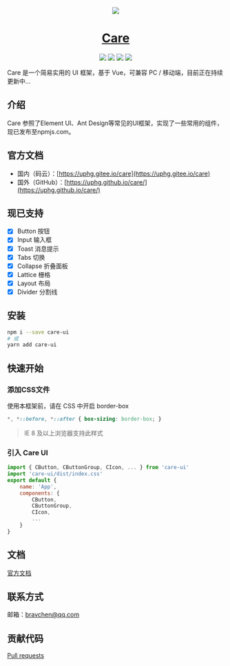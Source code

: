 <div align="center">
<img src="https://uphg.github.io/care/hero.png">
</div>

<h1 align="center"><a href="https://uphg.github.io/care/" target="_blank">Care</a></h1>

<div align="center">
<img src="https://travis-ci.org/ChenNing02/care.svg?branch=master">
<img src="https://img.shields.io/npm/v/care-ui.svg">
<img src="https://img.shields.io/badge/language-JavaScript-blue.svg">
<img src="https://img.shields.io/badge/License-MIT-yellow.svg">
</div>

Care 是一个简易实用的 UI 框架，基于 Vue，可兼容 PC / 移动端，目前正在持续更新中...

## 介绍

Care 参照了Element UI、Ant Design等常见的UI框架，实现了一些常用的组件，现已发布至npmjs.com。

## 官方文档

- 国内（码云）：[https://uphg.gitee.io/care](https://uphg.gitee.io/care)
- 国外（GitHub）：[https://uphg.github.io/care/](https://uphg.github.io/care/)

## 现已支持

- [x] Button 按钮
- [x] Input 输入框
- [x] Toast 消息提示
- [x] Tabs 切换
- [x] Collapse 折叠面板
- [x] Lattice 栅格
- [x] Layout 布局
- [x] Divider 分割线

## 安装

```sh
npm i --save care-ui
# 或
yarn add care-ui
```

## 快速开始

### 添加CSS文件

使用本框架前，请在 CSS 中开启 border-box

```css
*, *::before, *::after { box-sizing: border-box; }
```

> IE 8 及以上浏览器支持此样式

### 引入 Care UI

```js
import { CButton, CButtonGroup, CIcon, ... } from 'care-ui'
import 'care-ui/dist/index.css'
export default {
    name: 'App',
    components: {
        CButton,
        CButtonGroup,
        CIcon,
        ...
    }
}
```

## 文档

[官方文档](https://chenning02.github.io/care/)

## 联系方式

邮箱：<a href="mailto:bravchen@qq.com">bravchen@qq.com</a>

## 贡献代码

[Pull requests](https://github.com/ChenNing02/care/pulls)

